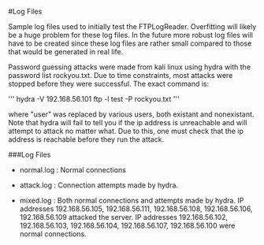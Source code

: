 #Log Files

 Sample log files used to initially test the FTPLogReader. Overfitting will likely be a huge problem for these log files. In the future more robust log files will have to be created since these log files are rather small compared to those that would be generated in real life.
 
 Password guessing attacks were made from kali linux using hydra with the password list rockyou.txt. Due to time constraints, most attacks were stopped before they were successful. The exact command is:
  
'''
hydra -V 192.168.56.101 ftp -l test -P rockyou.txt
'''

where "user" was replaced by various users, both existant and nonexistant. Note that hydra will fail to tell you if the ip address is unreachable and will attempt to attack no matter what. Due to this, one must check that the ip address is reachable before they run the attack.

###Log Files
 - normal.log : Normal connections
 
 - attack.log : Connection attempts made by hydra.
 
 - mixed.log  : Both normal connections and attempts made by hydra. IP addresses 192.168.56.105, 192.168.56.111, 192.168.56.108, 192.168.56.106, 192.168.56.109 attacked the server. 
 IP addresses 192.168.56.102, 192.168.56.103, 192.168.56.104, 192.168.56.107, 192.168.56.100 were normal connections. 
 
 